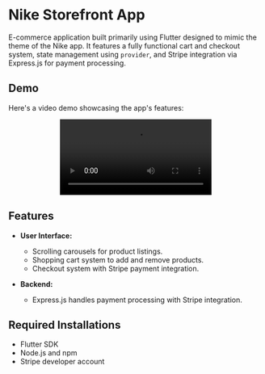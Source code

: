 
# Nike Storefront App

E-commerce application built primarily using Flutter designed to mimic the theme of the Nike app. It features a fully functional cart and checkout system, state management using `provider`, and Stripe integration via Express.js for payment processing.

## Demo

Here's a video demo showcasing the app's features:


<div style="width:300px; margin: auto;">
  <video src="https://github.com/user-attachments/assets/729043a6-ae8e-4511-adfb-72e00187f764" width="100%" controls />
</div>


## Features

- **User Interface:**
  - Scrolling carousels for product listings.
  - Shopping cart system to add and remove products.
  - Checkout system with Stripe payment integration.

- **Backend:**
  - Express.js handles payment processing with Stripe integration.

## Required Installations

- Flutter SDK
- Node.js and npm
- Stripe developer account
